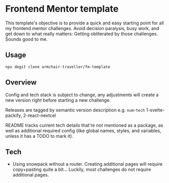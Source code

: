 # Frontend Mentor template

This template's objective is to provide a quick and easy starting point for all my frontend mentor challenges. Avoid decision paralysis, busy work, and get down to what really matters: Getting obliterated by those challenges. Sounds good to me.

## Usage

```shell
npx degit clone armchair-traveller/fm-template
```

## Overview

Config and tech stack is subject to change, any adjustments will create a new version right before starting a new challenge.

Releases are tagged by semantic version description e.g. `num`-`tech` 1-svelte-packify, 2-react-nextcel

README tracks current tech details that're not mentioned as a package, as well as additional required config (like global names, styles, and variables, unless it has a TODO to mark it).

## Tech

- Using snowpack without a router. Creating additional pages will require copy+pasting quite a bit... Luckily, most challenges do not require additional pages.
